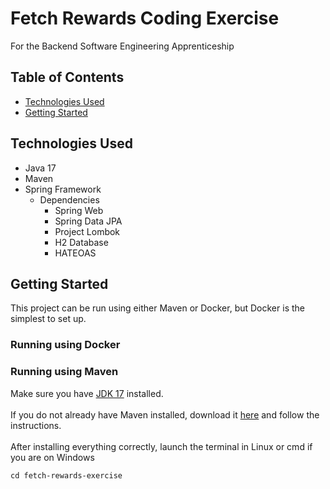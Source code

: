 # Fetch Rewards Coding Exercise 
For the Backend Software Engineering Apprenticeship

## Table of Contents
- [Technologies Used](#tech_used)
- [Getting Started](#get_started)

## Technologies Used <a name="tech_used"> </a>
- Java 17
- Maven
- Spring Framework
  - Dependencies
    - Spring Web
    - Spring Data JPA
    - Project Lombok
    - H2 Database
    - HATEOAS
## Getting Started <a name="get_started"></a>
This project can be run using either Maven or Docker, but Docker is the simplest to set up.
### Running using Docker

### Running using Maven
Make sure you have [JDK 17](https://www.oracle.com/java/technologies/javase/jdk17-archive-downloads.html) installed.<br><br>
If you do not already have Maven installed, download it [here](https://maven.apache.org/install.html) and follow the instructions.<br><br>
After installing everything correctly, launch the terminal in Linux or cmd if you are on Windows
```
cd fetch-rewards-exercise
```
